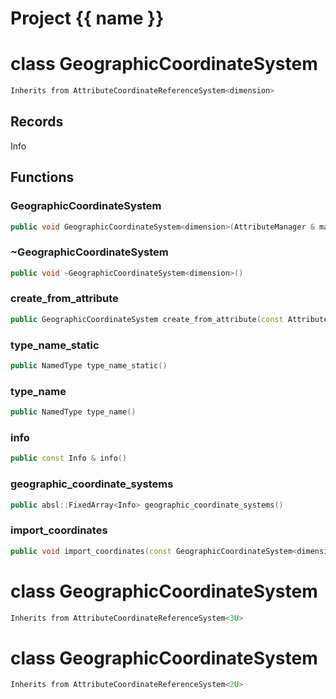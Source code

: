 <script setup>
import {useRoute} from 'vitepress'
const {path} = useRoute()
const tokens = path.split('/')
const words = tokens[2].split('-');
for (let i = 0; i < words.length; i++) {
    words[i] = words[i].charAt(0).toUpperCase() + words[i].slice(1);
    words[i] = words[i].replace('geode', 'Geode')
}
const name = words.join('-');
</script>
# Project {{ name }}

# class GeographicCoordinateSystem


```cpp
Inherits from AttributeCoordinateReferenceSystem<dimension>
```



## Records

Info



## Functions

### GeographicCoordinateSystem

```cpp
public void GeographicCoordinateSystem<dimension>(AttributeManager & manager, Info info)
```


### ~GeographicCoordinateSystem

```cpp
public void ~GeographicCoordinateSystem<dimension>()
```


### create_from_attribute

```cpp
public GeographicCoordinateSystem create_from_attribute(const AttributeCoordinateReferenceSystem<dimension> & crs, AttributeManager & manager, Info info)
```

### type_name_static

```cpp
public NamedType type_name_static()
```


### type_name

```cpp
public NamedType type_name()
```


### info

```cpp
public const Info & info()
```


### geographic_coordinate_systems

```cpp
public absl::FixedArray<Info> geographic_coordinate_systems()
```


### import_coordinates

```cpp
public void import_coordinates(const GeographicCoordinateSystem<dimension> & crs)
```




# class GeographicCoordinateSystem


```cpp
Inherits from AttributeCoordinateReferenceSystem<3U>
```



# class GeographicCoordinateSystem


```cpp
Inherits from AttributeCoordinateReferenceSystem<2U>
```



